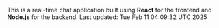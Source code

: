 This is a real-time chat application built using **React** for the frontend and **Node.js** for the backend.
Last updated: Tue Feb 11 04:09:32 UTC 2025

